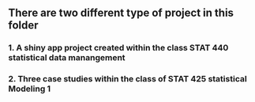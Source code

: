 ## There are two different type of project in this folder

### 1. A shiny app project created within the class STAT 440 statistical data manangement
### 2. Three case studies within the class of STAT 425 statistical Modeling 1
